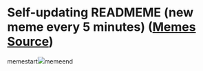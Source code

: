 # Self-updating READMEME (new meme every 5 minutes) ([Memes Source](https://bramses.notion.site/a49c1e962b7646879176ac3b327b6533?v=4d1eda54b170483cb03a40f257231764))

memestart![](https://www.notion.so/image/https%3A%2F%2Fs3-us-west-2.amazonaws.com%2Fsecure.notion-static.com%2F7d4c02ef-a52e-4029-9589-a0b945650b1b%2FB2A3E399-B66B-455E-971E-52DF0D598EE7.jpeg?table=block&id=3fae242b-d08b-4404-8c4c-ae2545991c40&cache=v2)memeend
